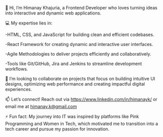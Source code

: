 👋 Hi, I’m Himanay Khajuria, a Frontend Developer who loves turning ideas into interactive and dynamic web applications.

💻 My expertise lies in:

-HTML, CSS, and JavaScript for building clean and efficient codebases.

-React Framework for creating dynamic and interactive user interfaces.

-Agile Methodologies to deliver projects efficiently and collaboratively.

-Tools like Git/GitHub, Jira and Jenkins to streamline development workflows.

💞️ I’m looking to collaborate on projects that focus on building intuitive UI designs, optimizing web performance and creating impactful digital experiences.

📫 Let’s connect! Reach out via https://www.linkedin.com/in/himanayk/ or email me at himanay.k@gmail.com

⚡ Fun fact: My journey into IT was inspired by platforms like Pink Programming and Women in Tech, which motivated me to transition into a tech career and pursue my passion for innovation.



<!---
HimanayK/HimanayK is a ✨ special ✨ repository because its `README.md` (this file) appears on your GitHub profile.
You can click the Preview link to take a look at your changes.
--->
